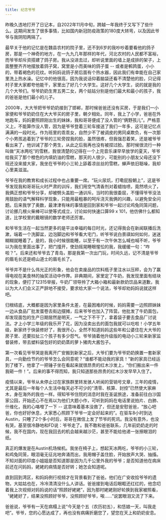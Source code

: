 ```yaml
---
title: 纪念爷爷
---
```


昨晚久违地打开了日记本，自2022年11月中旬，跨越一年我终于又写下了些什么。这期间发生了很多事情，比如国内新冠防疫政策的180度大转弯，以及因此爷爷与我阴阳两隔了。

最早关于他的记忆是在魏县农村的院子里，还不到6岁的我吵吵着要看他的鸽子房，那是一个神奇的地方，在一九九几年那样的年代，河北农村的人民都不富裕，而爷爷却斥资搭建了鸽子房。我从没进去过，却听说里面的墙上是成排的架子，上面整整齐齐地摆放着鸽子窝，窝里是小而美味的鸽子蛋 -- 或者是鹌鹑蛋，小小的，带着褐色的花纹。听妈妈说鸽子房后面有个热水器，因此我们有幸能在自己家里洗上热水澡。记忆中的他很高，因为我说话仰着脑袋还看不清楚他的脸，只记得村子里大家都夸他能干，家里出了好几个大学生。这好几个大学生，说的就是我的几个大爷们。爷爷奶奶生育五男二女，两个姑姑分别是他们最大和最小的孩子，我的爸爸是他们最小的儿子。

2000年，大大爷把爷爷奶奶接到了邯郸，那时候爸爸还没有买房，于是我们一小家便和爷爷奶奶住在大大爷买的房子里，朝夕相处。同年，我上了小学，爸爸在外地跑车，妈妈要照顾刚出生的妹妹，我和哥哥便成了没人管的“俩野孩儿”。严格意义上，不能算作没人管，因为是爷爷登着三轮车接送了我们一年多，这可是记忆点满满的一段时光。作为班里的乖乖女，自然少不了被调皮的男同桌欺负，有一次那个小男孩追着到了爷爷的三轮旁捏我的脸，虽然很疼，但我强忍着笑，还是被爷爷看出来了，他训诫了那个男生，从此之后我再也没有被捏过脸。那时候很流行一种叫做“天冰两吃”的雪糕，我很清楚的记得在一个上完音乐课早早放学的夏天，爷爷给我买了那个橙色的内填奶油的雪糕，那天的人很少，可能别的小朋友父母还没下班还没来接大家，我坐在爷爷的小三轮上舔着凉丝丝的雪糕，蝉声依旧聒噪，我却心里美滋滋。

爷爷在我的教育和成长过程中也占重要一席。“玩火尿炕，打嘞屁股朝上”，这是爷爷发现我和哥哥玩火时严肃的训斥，我们用空气清香剂对着蜡烛喷，竟然喷火了，我俩正想和爷爷分享，却被劈头盖脸一通训斥。当时的我很委屈，不懂得爷爷没法用鼓励的语气解释科学现象，只能用最粗暴的呵斥浇灭我俩的兴趣，以避免安全问题。后来我学了奥数，最津津有味的事情是回到家和爷爷一起讨论鸡兔同笼问题，讨论挪几根火柴棒可以使等式成立，讨论如何快速口算99 x 101，他仿佛什么都知道，比学校里的戴眼镜的数学老师还厉害。

和爷爷生活在一起当然更多的是平淡幸福的每日时光，还记得我会在新闻联播后洗漱，端着一个洗脚盆，边泡脚边和爷爷看大宅门，听爷爷说白景祺如何如何，迷迷糊糊就睡着了。是的，我小时候很能睡，以至于有一次午休怎么喊也喊不听，爷爷以为我在里面出事了，把门撞开，使劲摇晃睡眼惺忪的我，我缓缓一句：“咋啦？”。后来还和爷爷去了青岛，那是我第一次出门玩，时间久远，记不清是爷爷的眉毛长还是崂山道士的眉毛长了。

爷爷并不是什么伟光正的形象，他会在卖废品的饮料瓶子里注水以压秤，会为了赢得电视在美食林的抽奖活动中作弊。非典期间，家里定了牛奶，我发现里面有结块的现象，便打了12315举报，牛奶厂领导拎了大箱小箱和最新款奶饮品来道歉，我以为大人们会义正严辞地不接受，要求给大家一个说法，爷爷却劝妈妈说就这样吧。

归根结底，大概都是因为家里条件太差，在最困难的时候，妈妈需要一边照顾妹妹一边从食品厂批发蛋卷去街边摆摊，后来爷爷也加入了阵营。他批发了牛奶面包，却发现面包的生产日期居然是明天，一气之下不干了，拿着袋子要去食品厂讨说法。才上小学三年级的我乐开了花，因为没卖出去的面包我就可以吃啦！小学五年级，新家终于快装修好了，我很开心，全然不知道妈妈这些年和公婆住在大大爷的房子里、还要拉扯三个孩子有多少怨气。爷爷骑着他升级版的电动小三轮来新家监督装修，带去塑料袋包好的奶奶蒸的萝卜猪肉大酱包子。

第一次看见爷爷哭是我离开广安搬到新家之后，大爷们要为爷爷奶奶换置一套新家具，一向勤俭节约的爷爷怎么会同意呢？“谁都不能动我的家具！”新的家具已经运到了楼下，他拿了一把锤子坐在看起来就很昂贵的红木沙发上，“你们搬出来一件我砸一件！”。后来的事不得而知，我只知道那些昂贵的红木沙发早早入住了。

疫情以来，爷爷从未停止过在家族群里转发骇人听闻的营销号文章，三年的疫情，尤其是最后一年每个人生活中每天必不可少的“清零、核算、封控”已然使大家麻木，身在海外的我也一样。得知爷爷住院的消息时我在圣诞旅途，准备前往白沙国家公园，开始还心不在焉以为他们大题小作，可听到妈妈在电话里说拍片、白肺、什维化，我的心咯噔了一下 -- 这意味着基本没救了，但还是安慰爸爸，“放心吧爸，你也好好休息，大家悉心照顾下爷爷一定会好起来的”。在驱车8小时到达Austin，只睡了2个多小时后，哥哥在微信上发了节爷的死讯。我没有意外，也没有哭，基至很冷静地和FD说：爷爷走了。我不敢和爸爸联系，几年前奶奶走的时候，我不在国内，现在我回去的机会越来越沙茫，甚至不能给他递一张擦眼泪的纸。

真正的爆发是在Austin机场候机。我坐在椅子上，想起天冰两吃，爷爷的小三轮，和鸡兔同笼，眼泪毫无征兆地奔涌而出，我用帽子盖住脸，开始放声大哭、抽搐。不知对面的印度小姐姐是否知道那是因为几千公里外我的爷爷；是否知道他在病床前还在问妈妈，姥姥的病情是否好转；她怎会知道呢。

直到回到湾区，和妈妈例行视频才在背景看到了爸爸。他们在广安收拾爷爷的遗物，大姑姑也在，冷冷清清没什么人讲话。爸爸接到电话后眼眶还红红的，他念叨着我上次视频对妈妈说的话“照顾好姥姥”，因为那时姥姥刚好轮换到我家被照看，〝姥姥好了，结果没照顾好爷爷，没照顾好爷爷，唉……”说罢眼泪又流了下来。

爸爸说，爷爷有一天在病榻上说“今天是个五（农历初五），和恁娘一天，叫我走吧”。爷爷，您的心愿达成了，再也没有病痛折磨您了，望您在天上和奶奶安息。